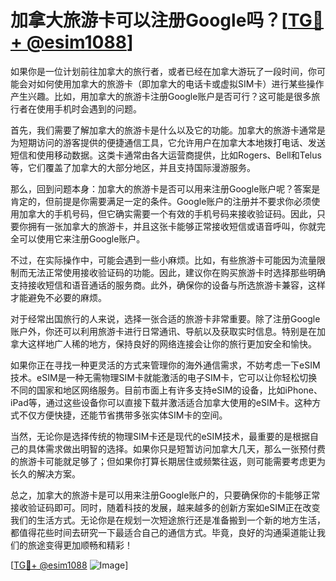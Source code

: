 # 加拿大旅游卡可以注册Google吗？[[TG💪+ @esim1088](https://t.me/s/esim1088)]

如果你是一位计划前往加拿大的旅行者，或者已经在加拿大游玩了一段时间，你可能会对如何使用加拿大的旅游卡（即加拿大的电话卡或虚拟SIM卡）进行某些操作产生兴趣。比如，用加拿大的旅游卡注册Google账户是否可行？这可能是很多旅行者在使用手机时会遇到的问题。

首先，我们需要了解加拿大的旅游卡是什么以及它的功能。加拿大的旅游卡通常是为短期访问的游客提供的便捷通信工具，它允许用户在加拿大本地拨打电话、发送短信和使用移动数据。这类卡通常由各大运营商提供，比如Rogers、Bell和Telus等，它们覆盖了加拿大的大部分地区，并且支持国际漫游服务。

那么，回到问题本身：加拿大的旅游卡是否可以用来注册Google账户呢？答案是肯定的，但前提是你需要满足一定的条件。Google账户的注册并不要求你必须使用加拿大的手机号码，但它确实需要一个有效的手机号码来接收验证码。因此，只要你拥有一张加拿大的旅游卡，并且这张卡能够正常接收短信或语音呼叫，你就完全可以使用它来注册Google账户。

不过，在实际操作中，可能会遇到一些小麻烦。比如，有些旅游卡可能因为流量限制而无法正常使用接收验证码的功能。因此，建议你在购买旅游卡时选择那些明确支持接收短信和语音通话的服务商。此外，确保你的设备与所选旅游卡兼容，这样才能避免不必要的麻烦。

对于经常出国旅行的人来说，选择一张合适的旅游卡非常重要。除了注册Google账户外，你还可以利用旅游卡进行日常通讯、导航以及获取实时信息。特别是在加拿大这样地广人稀的地方，保持良好的网络连接会让你的旅行更加安全和愉快。

如果你正在寻找一种更灵活的方式来管理你的海外通信需求，不妨考虑一下eSIM技术。eSIM是一种无需物理SIM卡就能激活的电子SIM卡，它可以让你轻松切换不同的国家和地区网络服务。目前市面上有许多支持eSIM的设备，比如iPhone、iPad等，通过这些设备你可以直接下载并激活适合加拿大使用的eSIM卡。这种方式不仅方便快捷，还能节省携带多张实体SIM卡的空间。

当然，无论你是选择传统的物理SIM卡还是现代的eSIM技术，最重要的是根据自己的具体需求做出明智的选择。如果你只是短暂访问加拿大几天，那么一张预付费的旅游卡可能就足够了；但如果你打算长期居住或频繁往返，则可能需要考虑更为长久的解决方案。

总之，加拿大的旅游卡是可以用来注册Google账户的，只要确保你的卡能够正常接收验证码即可。同时，随着科技的发展，越来越多的创新方案如eSIM正在改变我们的生活方式。无论你是在规划一次短途旅行还是准备搬到一个新的地方生活，都值得花些时间去研究一下最适合自己的通信方式。毕竟，良好的沟通渠道能让我们的旅途变得更加顺畅和精彩！

[[TG💪+ @esim1088](https://t.me/s/esim1088) ![Image](https://i.postimg.cc/4NQfJmqS/Snipaste-2025-05-13-00-14-12.png)]